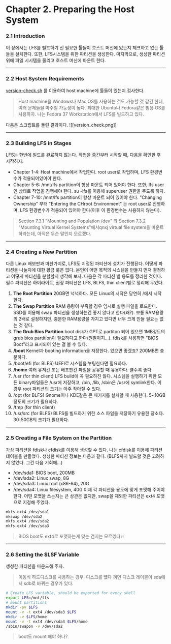 # Chapter 2. Preparing the Host System
### 2.1 Introduction
이 장에서는 LFS를 빌드하기 전 필요한 툴들이 호스트 머신에 있는지 체크하고 없는 툴들을 설치한다. 또한, LFS시스템을 위한 파티션을 생성한다. 마지막으로, 생성한 파티션 위에 파일 시시템을 올리고 호스트 머신에 마운트 한다.

---
### 2.2 Host System Requirements
[version-check.sh](https://github.com/choij101/LinuxFromScratch/blob/main/Chapter2/version-check.sh) 를 이용하여 host machine에 툴들이 있는지 검사한다.
>  Host machine을 Windows나 Mac OS를 사용하는 것도 가능할 것 같긴 한데, 여러 문제들을 마주칠 가능성이 높다. 최대한 Ubuntu나 Fedora같은 범용 OS를 사용하자. 나는 Fedora 37 Workstation에서 LFS를 빌드하고 있다.

다음은 스크립트를 돌린 결과이다.
![[version_check.png]]

---
### 2.3 Building LFS in Stages
LFS는 한번에 빌드를 완료하지 않는다. 작업을 중간부터 시작할 때, 다음을 확인한 후 시작하자.
- Chapter 1-4: Host machine에서 작업한다. root user로 작업하며, LFS 환경변수가 적용되어있어야 한다.
- Chapter 5-6: /mnt/lfs partition이 항상 마운트 되어 있어야 한다. 또한, lfs user인 상태로 작업을 진행해야 한다. su -lfs를 이용해 superuser 권한을 주도록 하자.
- Chapter 7-10: /mnt/lfs partition이 항상 마운트 되어 있어야 한다. "Changing Ownership" 부터 "Entering the CHroot Environment" 는 root user로 진행하며, LFS 환경변수가 적용되어 있어야 한다(이후 이 환경변수는 사용하지 않는다).
> Section 7.3.1 "Mounting and Population /dev" 와 Section 7.3.2 "Mounting Virtual Kernel Systems"에서qnxj virtual file system을 마운트 하라는데, 아직은 무슨 말인지 모르겠다.

---
### 2.4 Creating a New Partition
다른 Linux 배보판과 마찬가지로, LFS도 지정된 파티션에 설치가 진행된다. 어떻게 파티션을 나눌지에 대한 황금 룰은 없다. 본인이 어떤 목적의 시스템을 만들지 먼저 결정하고 어떻게 파티션을 분할할지 생각해 보자.
다음은 각 파티션 별 용도를 정리한 것이다. 필수 파티션은 하이라이트, 권장 파티션은 LFS, BLFS, thin client별로 정리해 두었다.
1. **The Root Partition**
	20GB면 넉넉하다. 모든 Linux의 시작은 당연히 /에서 시작한다.
2. **The Swap Partition**
	RAM 용량이 부족할 경우 임시로 실행 파일을 로드한다. SSD를 이용해 swap 파티션을 생성하는건 좋지 않다고 한다(왜?). 보통 RAM용량의 2배로 설정하지만, 충분한 RAM용량을 가지고 있다면 너무 크게 만들 필요는 없는 것 같다.
3. **The Grub Bios Partition**
	boot disk가 GPT로 partiton 되어 있으면 1MB정도의 grub bios partition이 필요하다고 한다(뭔말이지...). fdisk를 사용하면 "BIOS Boot"라고 표시되어 있는 걸 볼 수 있다.
4. **/boot**
	Kernel과 booting information을 저장한다. 있으면 좋겠죠? 200MB면 충분하다.
5. /boot/efi (for BLFS)
	UEFI로 시스템을 부팅한다면 필요하다.
6. **/home**
	여러 유저간 또는 배포판간 파일을 공유할 때 유용하다. 클수록 좋다.
7. /usr (for thin client)
	LFS build에 꼭 필요하진 않다. 시스템을 실행하기 위한 모든 binary파일들은 /usr에 저장하고, /bin, /lib, /sbin은 /usr에 symlink한다. 이 경우 root 파티션의 크기는 아주 작아질 수 있다.
8. /opt (for BLFS)
	Gnome이나 KDE같은 큰 패키지를 설치할 때 사용한다. 5~10GB정도의 크기가 필요하다.
9. /tmp (for thin client)
10. /usr/src (for BLFS)
	BLFS를 빌드하기 위한 소스 파일을 저장하기 유용한 장소다. 30-50GB의 크기가 필요하다.

---
### 2.5 Creating a File System on the Partition
가상 파티션을 fdisk나 cfdisk를 이용해 생성할 수 있다. 나는 cfdisk를 이용해 파티션 테이블을 만들었다. 생성한 파티션 정보는 다음과 같다. (BLFS까지 빌드할 것은 고려하지 않았다. 그건 다음 기회에...)
- /dev/sda1: BIOS boot, 200MB
- /dev/sda2: Linux swap, 8G
- /dev/sda3: Linux root (x86-64), 20G
- /dev/sda4: Linux filesystem, 40G
이제 각 파티션을 용도에 맞게 포맷해 주어야 한다. 어떤 포맷을 쓰는지는 큰 상관은 없지만, swap을 제외한 파티션은 ext4 포맷으로 지정해 주었다.
```bash
mkfs.ext4 /dev/sda1
mkswap /dev/sda2
mkfs.ext4 /dev/sda2
mkfs.ext4 /dev/sda3
```
> BIOS boot도 ext4로 포맷하는게 맞는 건지는 모르곘다ㅠ

---
### 2.6 Setting the $LSF Variable
생성한 파티션을 마운드해 주자.
> 이동식 하드디스크를 사용하는 경우, 디스크를 뻈다 껴면 디스크 레이블이 sda에서 sdb로 바뀌는 경우가 있다.
```bash
# Create LFS variable, should be exported for every shell
export LFS=/mnt/lfs
# mount partitions
mkdir -pv $LFS
mount -v -t ext4 /dev/sda3 $LFS
mkdir -v $LFS/home
mount -v -t ext4 /dev/sda4 $LFS/home
/sbin/swapon -v /dev/sda2
```
> boot도 mount 해야 하나?

